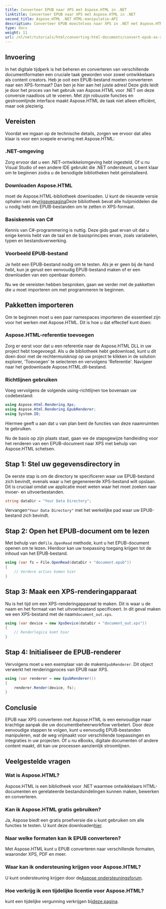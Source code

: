 ```yaml
---
title: Converteer EPUB naar XPS met Aspose.HTML in .NET
linktitle: Converteer EPUB naar XPS met Aspose.HTML in .NET
second_title: Aspose.HTML .NET HTML-manipulatie-API
description: Converteer EPUB moeiteloos naar XPS in .NET met Aspose.HTML. Volg onze stapsgewijze handleiding voor naadloze documentweergave.
type: docs
weight: 11
url: /nl/net/tutorials/html/converting-html-documents/convert-epub-as-xps/
---
```

## Invoering

In het digitale tijdperk is het beheren en converteren van verschillende documentformaten een cruciale taak geworden voor zowel ontwikkelaars als content creators. Heb je ooit een EPUB-bestand moeten converteren naar een XPS-formaat? Dan ben je hier aan het juiste adres! Deze gids leidt je door het proces van het gebruik van Aspose.HTML voor .NET om deze conversie naadloos uit te voeren. Met zijn robuuste functies en gestroomlijnde interface maakt Aspose.HTML de taak niet alleen efficiënt, maar ook plezierig.

## Vereisten

Voordat we ingaan op de technische details, zorgen we ervoor dat alles klaar is voor een soepele ervaring met Aspose.HTML:

### .NET-omgeving
Zorg ervoor dat u een .NET-ontwikkelomgeving hebt ingesteld. Of u nu Visual Studio of een andere IDE gebruikt die .NET ondersteunt, u bent klaar om te beginnen zodra u de benodigde bibliotheken hebt geïnstalleerd.

### Downloaden Aspose.HTML
 moet de Aspose.HTML-bibliotheek downloaden. U kunt de nieuwste versie ophalen van de[vrijgavepagina](https://releases.aspose.com/html/net/)Deze bibliotheek bevat alle hulpmiddelen die u nodig hebt om EPUB-bestanden om te zetten in XPS-formaat.

### Basiskennis van C#
Kennis van C#-programmering is nuttig. Deze gids gaat ervan uit dat u enige kennis hebt van de taal en de basisprincipes ervan, zoals variabelen, typen en bestandsverwerking.

### Voorbeeld EPUB-bestand
Je hebt een EPUB-bestand nodig om te testen. Als je er geen bij de hand hebt, kun je gerust een eenvoudig EPUB-bestand maken of er een downloaden van een openbaar domein.

Nu we de vereisten hebben besproken, gaan we verder met de pakketten die u moet importeren om met programmeren te beginnen.

## Pakketten importeren

Om te beginnen moet u een paar namespaces importeren die essentieel zijn voor het werken met Aspose.HTML. Dit is hoe u dat effectief kunt doen:

### Aspose.HTML-referentie toevoegen
Zorg er eerst voor dat u een referentie naar de Aspose.HTML DLL in uw project hebt toegevoegd. Als u de bibliotheek hebt gedownload, kunt u dit doen door met de rechtermuisknop op uw project te klikken in de solution explorer, 'Toevoegen' te selecteren en vervolgens 'Referentie'. Navigeer naar het gedownloade Aspose.HTML.dll-bestand.

### Richtlijnen gebruiken
Voeg vervolgens de volgende using-richtlijnen toe bovenaan uw codebestand:

```csharp
using Aspose.Html.Rendering.Xps;
using Aspose.Html.Rendering.EpubRenderer;
using System.IO;
```

Hiermee geeft u aan dat u van plan bent de functies van deze naamruimten te gebruiken.

Nu de basis op zijn plaats staat, gaan we de stapsgewijze handleiding voor het renderen van een EPUB-document naar XPS met behulp van Aspose.HTML schetsen.

## Stap 1: Stel uw gegevensdirectory in

De eerste stap is om de directory te specificeren waar uw EPUB-bestand zich bevindt, evenals waar u het gegenereerde XPS-bestand wilt opslaan. Dit is cruciaal omdat uw applicatie moet weten waar het moet zoeken naar invoer- en uitvoerbestanden.

```csharp
string dataDir = "Your Data Directory";
```

 Vervangen`"Your Data Directory"` met het werkelijke pad waar uw EPUB-bestand zich bevindt.

## Stap 2: Open het EPUB-document om te lezen

 Met behulp van de`File.OpenRead` methode, kunt u het EPUB-document openen om te lezen. Hierdoor kan uw toepassing toegang krijgen tot de inhoud van het EPUB-bestand.

```csharp
using (var fs = File.OpenRead(dataDir + "document.epub"))
{
    // Verdere acties komen hier
}
```

## Stap 3: Maak een XPS-renderingapparaat

 Nu is het tijd om een XPS-renderingapparaat te maken. Dit is waar u de naam en het formaat van het uitvoerbestand specificeert. In dit geval maken we een XPS-bestand met de naam`document_out.xps`.

```csharp
using (var device = new XpsDevice(dataDir + "document_out.xps"))
{
    // Renderlogica komt hier
}
```

## Stap 4: Initialiseer de EPUB-renderer

 Vervolgens moet u een exemplaar van de maken`EpubRenderer`. Dit object verwerkt het renderingproces van EPUB naar XPS.

```csharp
using (var renderer = new EpubRenderer())
{
    renderer.Render(device, fs);
}
```

## Conclusie

EPUB naar XPS converteren met Aspose.HTML is een eenvoudige maar krachtige aanpak die uw documentbeheerworkflow verbetert. Door deze eenvoudige stappen te volgen, kunt u eenvoudig EPUB-bestanden manipuleren, wat de weg vrijmaakt voor verschillende toepassingen en integraties in uw projecten. Of u nu eBooks, digitale documenten of andere content maakt, dit kan uw processen aanzienlijk stroomlijnen. 

## Veelgestelde vragen

### Wat is Aspose.HTML?
Aspose.HTML is een bibliotheek voor .NET waarmee ontwikkelaars HTML-documenten en gerelateerde bestandsindelingen kunnen maken, bewerken en converteren.

### Kan ik Aspose.HTML gratis gebruiken?
 Ja, Aspose biedt een gratis proefversie die u kunt gebruiken om alle functies te testen. U kunt deze downloaden[hier](https://releases.aspose.com/).

### Naar welke formaten kan ik EPUB converteren?
Met Aspose.HTML kunt u EPUB converteren naar verschillende formaten, waaronder XPS, PDF en meer.

### Waar kan ik ondersteuning krijgen voor Aspose.HTML?
 U kunt ondersteuning krijgen door de[Aspose ondersteuningsforum](https://forum.aspose.com/c/html/29).

### Hoe verkrijg ik een tijdelijke licentie voor Aspose.HTML?
 kunt een tijdelijke vergunning verkrijgen bij[deze pagina](https://purchase.conholdate.com/temporary-license/).